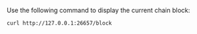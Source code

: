 Use the following command to display the current chain block:

```shell
curl http://127.0.0.1:26657/block
```

<br>
